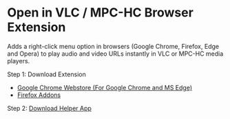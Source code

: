 # Open in VLC / MPC-HC Browser Extension
Adds a right-click menu option in browsers (Google Chrome, Firefox, Edge and Opera) to play audio and video URLs instantly in VLC or MPC-HC media players.

Step 1: Download Extension   
 - [Google Chrome Webstore (For Google Chrome and MS Edge)](https://chromewebstore.google.com/detail/open-in-vlc-mpc-hc/falodpifnbpmbaobncfolccmfenlafdo)  
 - [Firefox Addons](https://addons.mozilla.org/en-US/firefox/addon/open-in-vlc-mpc-hc/)  

Step 2: [Download Helper App]([https://github.com/jaswinder-singh/Open-in-VLC-MPCHC-Browser-Extension/releases/latest](https://github.com/jaswinder-singh/Open-in-VLC-MPCHC-Browser-Extension/releases/download/v1.2.8/Open_In_VLC_MPC_Windows_Helper.exe))
